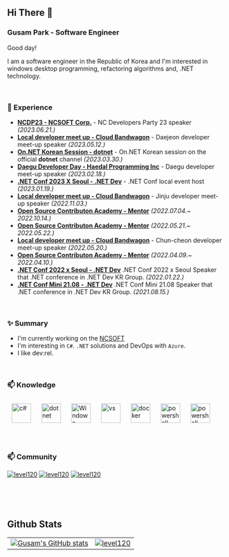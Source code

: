 ## Hi There 👋

### Gusam Park - Software Engineer

Good day!

I am a software engineer in the Republic of Korea and I'm interested in windows desktop programming, refactoring algorithms and, .NET technology.

<br/>

### 💫 Experience
- **[NCDP23 - NCSOFT Corp.](https://www.facebook.com/gusam.park/posts/pfbid0bNFrejvvTkD36gbjepgDdJaVeE3PQX8YAjv6MeVT18iNeeNt8GAqeqNNHKGEDWoVl)** - NC Developers Party 23 speaker *(2023.06.21.)*
- **[Local developer meet up - Cloud Bandwagon](https://festa.io/events/3447)** - Daejeon developer meet-up speaker *(2023.05.12.)*
- **[On.NET Korean Session - dotnet](https://youtu.be/i8tMiWHK05M)** - On.NET Korean session on the official **dotnet** channel *(2023.03.30.)*
- **[Daegu Developer Day - Haedal Programming Inc](https://festa.io/events/3100)** - Daegu developer meet-up speaker *(2023.02.18.)*
- **[.NET Conf 2023 X Seoul - .NET Dev](https://www.dotnetconf.kr/2023)** - .NET Conf local event host *(2023.01.19.)*
- **[Local developer meet up - Cloud Bandwagon](https://festa.io/events/2695)** - Jinju developer meet-up speaker *(2022.11.03.)*
- **[Open Source Contributon Academy - Mentor](https://www.oss.kr/contribution_22_projects/show/a76f70c7-fbad-4e69-889d-962f6189c781)** *(2022.07.04.~ 2022.10.14.)*
- **[Open Source Contributon Academy - Mentor](https://open-up.notion.site/bfdb2f1732a24838af0d90bcd6f99154)** *(2022.05.21.~ 2022.05.22.)*
- **[Local developer meet up - Cloud Bandwagon](https://festa.io/events/2296)** - Chun-cheon developer meet-up speaker *(2022.05.20.)*
- **[Open Source Contributon Academy - Mentor](https://open-up.notion.site/c9a649fe964241c8b0c2fd42331c7e95)** *(2022.04.09.~ 2022.04.10.)*
- **[.NET Conf 2022 x Seoul - .NET Dev](https://github.com/dotnetdev-kr/dotNETConf-Presentation/tree/main/2022/dotNETConf#net-6%EC%97%90%EC%84%9C-%EB%8F%84%EC%9E%85%EC%98%88%EC%A0%95%EC%9D%B8-maui-%EA%B8%B0%EC%88%A0-%EC%86%8C%EA%B0%9C-%EB%B0%8F-xamarin%EA%B3%BC%EC%9D%98-%EC%B0%A8%EC%9D%B4%EC%A0%90-%EC%95%8C%EC%95%84%EB%B3%B4%EA%B8%B0---%EB%B0%95%EA%B5%AC%EC%82%BC)** .NET Conf 2022 x Seoul Speaker that .NET conference in .NET Dev KR Group. *(2022.01.22.)*
- **[.NET Conf Mini 21.08 - .NET Dev](https://youtu.be/uYobpnwSdik)** .NET Conf Mini 21.08 Speaker that .NET conference in .NET Dev KR Group. *(2021.08.15.)*

<br/>

### ✨ Summary

- I'm currently working on the [NCSOFT](https://kr.ncsoft.com)
- I'm interesting in `C#`. `.NET` solutions and DevOps with `Azure`.
- I like dev:rel.

<br/>

### 📫 Knowledge

<div sttyle='float:left'>
<img style="margin: 10px" src="https://filestore.community.support.microsoft.com/api/images/a7899ec5-bd4c-4b38-9233-173397ef577f" alt="c#" height="45" />
<img style="margin: 10px" src="https://developer.microsoft.com/ko-kr/media/dotnet-logo.svg" alt="dotnet" height="45" />
<img style="margin: 10px" src="https://developer.microsoft.com/ko-kr/media/windows.svg" alt="Windows" height="45" />
<img style="margin: 10px" src="https://developer.microsoft.com/ko-kr/media/visualstudio_purple_logo.png" alt="vs" height="45" />
<img style="margin: 10px" src="https://docs.microsoft.com/ko-kr/windows/images/docker-logo.png" alt="docker" height="45" />
<img style="margin: 10px" src="https://devblogs.microsoft.com/wp-content/uploads/sites/30/2018/09/Powershell_256.png" alt="powershell" height="45" />
<img style="margin: 10px" src="https://resources.jetbrains.com/storage/products/resharper/img/meta/resharper_logo_300x300.png" alt="powershell" height="45" />
</div>

<br/>
<br/>

### 📫 Community

[![level120](https://img.shields.io/badge/github-%2324292e.svg?&style=for-the-badge&logo=github&logoColor=white)](https://github.com/level120)
[![level120](https://img.shields.io/badge/linkedin-%231E77B5.svg?&style=for-the-badge&logo=linkedin&logoColor=white)](https://www.linkedin.com/in/gusam-park)
[![level120](https://img.shields.io/badge/.netdev-%23512BD4.svg?&style=for-the-badge&logo=.net&logoColor=white)](https://forum.dotnetdev.kr/u/level120/summary)

<br/>
<br/>
<br/>


## Github Stats

|||
|:---:|:---:|
|[![Gusam's GitHub stats](https://github-readme-stats.vercel.app/api?username=level120)](https://github.com/level120)|[![level120](https://github-readme-stats.vercel.app/api/top-langs/?username=level120&exclude_repo=Android_MusicPlayer,Vote_of_LeeLab,Infomation_Security,Capstone,Code,ClassRoom,Leaders&langs_count=10&layout=compact&hide=java,html,css)](https://github.com/level120)|

<!--
Here are some ideas to get you started:

- 🔭 I’m currently working on ...
- 🌱 I’m currently learning ...
- 👯 I’m looking to collaborate on ...
- 🤔 I’m looking for help with ...
- 💬 Ask me about ...
- 📫 How to reach me: ...
- 😄 Pronouns: ...
- ⚡ Fun fact: ...
- ...
-->

